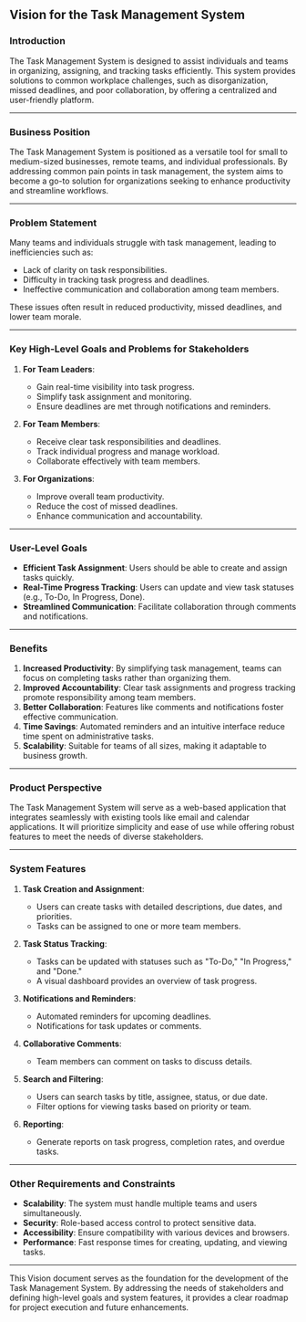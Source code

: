 ## Vision for the Task Management System

### **Introduction**
The Task Management System is designed to assist individuals and teams in organizing, assigning, and tracking tasks efficiently. This system provides solutions to common workplace challenges, such as disorganization, missed deadlines, and poor collaboration, by offering a centralized and user-friendly platform.

---

### **Business Position**
The Task Management System is positioned as a versatile tool for small to medium-sized businesses, remote teams, and individual professionals. By addressing common pain points in task management, the system aims to become a go-to solution for organizations seeking to enhance productivity and streamline workflows.

---

### **Problem Statement**
Many teams and individuals struggle with task management, leading to inefficiencies such as:
- Lack of clarity on task responsibilities.
- Difficulty in tracking task progress and deadlines.
- Ineffective communication and collaboration among team members.

These issues often result in reduced productivity, missed deadlines, and lower team morale.

---

### **Key High-Level Goals and Problems for Stakeholders**
1. **For Team Leaders**:
   - Gain real-time visibility into task progress.
   - Simplify task assignment and monitoring.
   - Ensure deadlines are met through notifications and reminders.

2. **For Team Members**:
   - Receive clear task responsibilities and deadlines.
   - Track individual progress and manage workload.
   - Collaborate effectively with team members.

3. **For Organizations**:
   - Improve overall team productivity.
   - Reduce the cost of missed deadlines.
   - Enhance communication and accountability.

---

### **User-Level Goals**
- **Efficient Task Assignment**: Users should be able to create and assign tasks quickly.
- **Real-Time Progress Tracking**: Users can update and view task statuses (e.g., To-Do, In Progress, Done).
- **Streamlined Communication**: Facilitate collaboration through comments and notifications.

---

### **Benefits**
1. **Increased Productivity**: By simplifying task management, teams can focus on completing tasks rather than organizing them.
2. **Improved Accountability**: Clear task assignments and progress tracking promote responsibility among team members.
3. **Better Collaboration**: Features like comments and notifications foster effective communication.
4. **Time Savings**: Automated reminders and an intuitive interface reduce time spent on administrative tasks.
5. **Scalability**: Suitable for teams of all sizes, making it adaptable to business growth.

---

### **Product Perspective**
The Task Management System will serve as a web-based application that integrates seamlessly with existing tools like email and calendar applications. It will prioritize simplicity and ease of use while offering robust features to meet the needs of diverse stakeholders.

---

### **System Features**
1. **Task Creation and Assignment**:
   - Users can create tasks with detailed descriptions, due dates, and priorities.
   - Tasks can be assigned to one or more team members.

2. **Task Status Tracking**:
   - Tasks can be updated with statuses such as "To-Do," "In Progress," and "Done."
   - A visual dashboard provides an overview of task progress.

3. **Notifications and Reminders**:
   - Automated reminders for upcoming deadlines.
   - Notifications for task updates or comments.

4. **Collaborative Comments**:
   - Team members can comment on tasks to discuss details.

5. **Search and Filtering**:
   - Users can search tasks by title, assignee, status, or due date.
   - Filter options for viewing tasks based on priority or team.

6. **Reporting**:
   - Generate reports on task progress, completion rates, and overdue tasks.

---

### **Other Requirements and Constraints**
- **Scalability**: The system must handle multiple teams and users simultaneously.
- **Security**: Role-based access control to protect sensitive data.
- **Accessibility**: Ensure compatibility with various devices and browsers.
- **Performance**: Fast response times for creating, updating, and viewing tasks.

---

This Vision document serves as the foundation for the development of the Task Management System. By addressing the needs of stakeholders and defining high-level goals and system features, it provides a clear roadmap for project execution and future enhancements.

